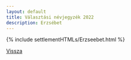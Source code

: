 ```yaml
---
layout: default
title: Választási névjegyzék 2022
description: Erzsébet
---
```


{% include settlementHTMLs/Erzseebet.html %}

[Vissza](./)